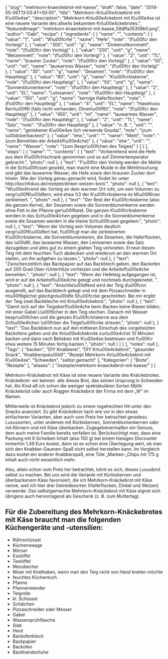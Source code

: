 {
    "slug": "mehrkorn-knaeckebrot-mit-kaese",
    "draft": false,
    "date": "2014-05-06T13:03:47+00:00",
    "title": "Mehrkorn-Kn\u00e4ckebrot mit K\u00e4se",
    "description": "Mehrkorn-Kn\u00e4ckebrot mit K\u00e4se ist eine neuere Variante des allseits bekannten Kn\u00e4ckebrotes.",
    "featuredImage": "mehrkorn-knaeckebrot-mit-kaese_59dffa35358b0.png",
    "author": "Gabi",
    "recipe": {
        "ingredients": [
            {
                "name": "",
                "contents": [
                    {
                        "value": "1",
                        "unit": "W\u00fcrfel ",
                        "name": "Hefe",
                        "note": "(f\u00fcr den Vorteig)"
                    },
                    {
                        "value": "300",
                        "unit": "g",
                        "name": "Dinkelvollkornmehl",
                        "note": "(f\u00fcr den Vorteig)"
                    },
                    {
                        "value": "200",
                        "unit": "g",
                        "name": "Weizenmehl",
                        "note": "(f\u00fcr den Vorteig)"
                    },
                    {
                        "value": "2",
                        "unit": "TL",
                        "name": "brauner Zucker",
                        "note": "(f\u00fcr den Vorteig)"
                    },
                    {
                        "value": "50",
                        "unit": "ml",
                        "name": "lauwarmes Wasser",
                        "note": "(f\u00fcr den Vorteig)"
                    },
                    {
                        "value": "30",
                        "unit": "g",
                        "name": "Sesamen",
                        "note": "(f\u00fcr den Hauptteig)"
                    },
                    {
                        "value": "80",
                        "unit": "g",
                        "name": "K\u00fcrbiskerne",
                        "note": "(f\u00fcr den Hauptteig)"
                    },
                    {
                        "value": "50",
                        "unit": "g",
                        "name": "Sonnenblumenkerne",
                        "note": "(f\u00fcr den Hauptteig)"
                    },
                    {
                        "value": "2",
                        "unit": "EL",
                        "name": "Leinsamen",
                        "note": "(f\u00fcr den Hauptteig)"
                    },
                    {
                        "value": "150",
                        "unit": "g",
                        "name": "kernige Haferflocken",
                        "note": "(f\u00fcr den Hauptteig)"
                    },
                    {
                        "value": "4",
                        "unit": "EL",
                        "name": "Haselnuss Kern\u00f6l (falls nicht vorhanden, Oliven\u00f6l)",
                        "note": "(f\u00fcr den Hauptteig)"
                    },
                    {
                        "value": "450",
                        "unit": "ml",
                        "name": "lauwarmes Wasser",
                        "note": "(f\u00fcr den Hauptteig)"
                    },
                    {
                        "value": "2",
                        "unit": "TL",
                        "name": "Salz",
                        "note": "(f\u00fcr den Hauptteig)"
                    },
                    {
                        "value": "n. B. ",
                        "unit": "",
                        "name": "geriebener K\u00e4se (ich verwende Gouda)",
                        "note": "(zum \u00dcberbacken)"
                    },
                    {
                        "value": "etw.",
                        "unit": "",
                        "name": "Mehl",
                        "note": "(zum Bemehlen der Arbeitsfl\u00e4che)"
                    },
                    {
                        "value": "etw.",
                        "unit": "",
                        "name": "Wasser",
                        "note": "(zum Bespr\u00fchen des Teiges)"
                    }
                ]
            }
        ],
        "steps": [
            {
                "name": "",
                "contents": [
                    {
                        "text": "Vorbereitend wird die Hefe aus dem K\u00fchlschrank genommen und so auf Zimmertemperatur gebracht.",
                        "photo": null
                    },
                    {
                        "text": "F\u00fcr den Vorteig werden die Mehle in die Sch\u00fcssel gesiebt, man macht eine Mulde in die Mehlmischung und gibt das lauwarme Wasser, die Hefe sowie den  braunen Zucker dort hinein. Wie der Vorteig genau gemacht wird, findet ihr unter http:\/\/kochfokus.de\/rezepte\/dinkel-weizen-brot\/.",
                        "photo": null
                    },
                    {
                        "text": "W\u00e4hrend der Vorteig an dem warmen Ort ruht, um sein Volumen zu vergr\u00f6\u00dfern, wird etwa 1\/3 der K\u00fcrbiskerne  im M\u00f6rser zerkleinert. ",
                        "photo": null
                    },
                    {
                        "text": "Der Rest der K\u00fcrbiskerne (also die ganzen Kerne), der Sesamen sowie die Sonnenblumenkerne werden ohne Fett in der Pfanne ger\u00f6stet. Die ganzen K\u00fcrbiskerne werden in das Sch\u00e4lchen gegeben und in die Sonnenblumenkerne sowie die Sesamen werden in die kleine Sch\u00fcssel gegeben.",
                        "photo": null
                    },
                    {
                        "text": "Wenn der Vorteig sein Volumen deutlich vergr\u00f6\u00dfert hat, f\u00fcgt man die zerkleinerten K\u00fcrbiskerne, die Sonnenblumenkeren, die Sesamen, die Haferflocken, das \u00d6l, das lauwarme Wasser, den Leinsamen sowie das Salz dazugeben und alles gut zu einem glatten Teig verkneten. Erneut diesen Teig mit dem feuchten Tuch abdecken und wiederum an den warmen Ort stellen, um ihn aufgehen zu lassen.",
                        "photo": null
                    },
                    {
                        "text": "Zwischenzeitlich das Backpapier auf das Backblech geben, den Backofen auf 200 Grad Ober-\/Unterhitze vorheizen und die Arbeitsfl\u00e4che bemehlen.",
                        "photo": null
                    },
                    {
                        "text": "Wenn der Hefeteig aufgegangen ist, wird er auf die Arbeitsfl\u00e4che gelegt und nochmals durchgeknetet. ",
                        "photo": null
                    },
                    {
                        "text": "Anschlie\u00dfend wird der Teig d\u00fcnn ausgerollt, auf das Backblech gelegt und mit dem Pizzaschneider in m\u00f6glichst gleichgro\u00dfe St\u00fccke geschnitten. Bei mir ergibt der Teig zwei Backbleche mit Kn\u00e4ckebrot.",
                        "photo": null
                    },
                    {
                        "text": "Damit sich auf der Teigoberfl\u00e4che beim Backen keine Blasen bilden, mit einer Gabel L\u00f6cher in den Teig stechen. Danach mit Wasser bespr\u00fchen und die ganzen K\u00fcrbiskerne aus dem Sch\u00e4lchen \u00fcber die Teigst\u00fccke streuen.",
                        "photo": null
                    },
                    {
                        "text": "Das Backblech nun auf den mittleren Einschub des vorgeheizten Backofens geben und die Kn\u00e4ckebrote zun\u00e4chst 10 Minuten backen und dann nach Belieben mit K\u00e4se bestreuen und f\u00fcr etwa weitere 15 Minuten fertig backen.",
                        "photo": null
                    }
                ]
            }
        ],
        "notes": null
    },
    "Tags": [
        "backen",
        "DIY Knabberei",
        "DIY Kn\u00e4ckebrot",
        "gesunder Snack",
        "Knabberspa\u00df",
        "Rezept Mehrkorn-Kn\u00e4ckebrot mit K\u00e4se",
        "Schweden",
        "selbst gemacht"
    ],
    "Kategorien": [
        "Brote",
        "Rezepte"
    ],
    "aliases": [
        "\/rezepte\/mehrkorn-knaeckebrot-mit-kaese\/"
    ]
}

Mehrkorn-Knäckebrot mit Käse ist eine neuere Variante des Knäckebrotes. Knäckebrot- wir kennen  alle dieses Brot, das seinen Ursprung in Schweden hat. Als Kind aß ich schon die weniger spektakulären Sorten Mjölk Knäckebröd oder auch Roggen Knäckebrot der Firma mit dem &#8222;W&#8220; im Namen.

Mittlerweile ist Knäckebrot jedoch zu einem regelrechten Hit unter den Snacks avanciert. Es gibt Knäckebrot nach wie vor in den etwas einfacheren Varianten, aber auch vom Preis her betrachtet geradezu Luxussorten, unter anderem mit Kürbiskernen, Sonnenblumenkernen oder mit Körnern und mit Käse überbacken. Zugegebenermaßen ein Genuss, dem auch meine Familie bereits verfallen ist. Berücksichtigt man, dass eine Packung mit 6 Scheiben Inhalt (also 150 g) bei einem hiesigen Discounter immerhin 1,49 Euro kostet, dann ist es schon eine Überlegung wert, ob man sich den Knabber-Gaumen-Spaß nicht selbst herstellen kann. Im Vergleich dazu kostet ein anderer Knabberspaß, eine Tüte &#8222;Marken-&#8222;Chips mit 175 g Inhalt auch nicht wesentlich mehr.

Also, allein schon vom Preis her betrachtet, lohnt es sich, dieses Luxusbrot selbst zu machen. Bei uns wird die Variante mit Kürbiskernen und überbackenem Käse favorisiert, die ich Mehrkorn-Knäckebrot mit Käse nenne, weil ich hier drei Getreidesorten (Haferflocken, Dinkel und Weizen) verwende. Das selbstgemachte Mehrkorn-Knäckebrot mit Käse eignet sich übrigens auch hervorragend als Geschenk (z. B. zum Muttertag).

## Für die Zubereitung des Mehrkorn-Knäckebrotes mit Käse braucht man die folgenden Küchengeräte und -utensilien:

 * Rührschüssel
 * Küchenwaage
 * Mörser
 * Esslöffel
 * Teelöffel
 * Messbecher
 * Mixer mit Knethaken, wenn man den Teig nicht von Hand kneten möchte
 * feuchtes Küchentuch
 * Pfanne
 * Pfannenwender
 * Teigrolle
 * kl. Schüssel
 * Schälchen
 * Pizzaschneider oder Messer
 * Gabel
 * Wassersprühflasche
 * Sieb
 * Herd
 * Backofenblech
 * Backpapier
 * Backofen
 * Backhandschuhe
